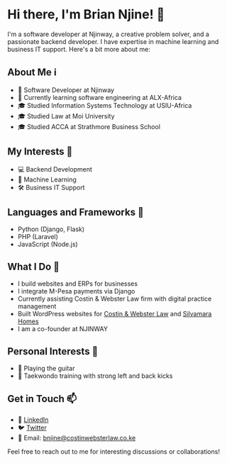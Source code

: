 # Hi there, I'm Brian Njine! 👋

I'm a software developer at Njinway, a creative problem solver, and a passionate backend developer. I have expertise in machine learning and business IT support. Here's a bit more about me:

## About Me ℹ️

- 💼 Software Developer at Njinway
- 🌱 Currently learning software engineering at ALX-Africa
- 🎓 Studied Information Systems Technology at USIU-Africa
- 🎓 Studied Law at Moi University
- 🎓 Studied ACCA at Strathmore Business School 

## My Interests 🌟

- 💻 Backend Development
- 🤖 Machine Learning
- 🛠 Business IT Support

## Languages and Frameworks 🚀

- Python (Django, Flask)
- PHP (Laravel)
- JavaScript (Node.js)

## What I Do 💼

- I build websites and ERPs for businesses
- I integrate M-Pesa payments via Django
- Currently assisting Costin & Webster Law firm with digital practice management
- Built WordPress websites for [Costin & Webster Law](https://costinwebsterlaw.co.ke/) and [Silvamara Homes](https://silvamarahomes.com/)
- I am a co-founder at NJINWAY

## Personal Interests 🎸

- 🎸 Playing the guitar
- 🥋 Taekwondo training with strong left and back kicks

## Get in Touch 📫

- 🔗 [LinkedIn](https://www.linkedin.com/in/brian-njine-aa730684/)
- 🐦 [Twitter](https://twitter.com/BrainNjyn?s=20)
- 📧 Email: bnjine@costinwebsterlaw.co.ke

Feel free to reach out to me for interesting discussions or collaborations!

